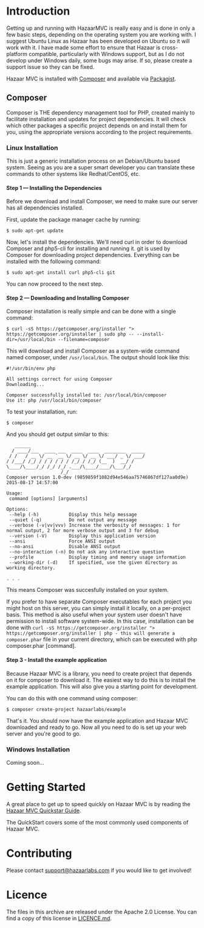 # Introduction

Getting up and running with HazaarMVC is really easy and is done in only a few basic steps, depending on the operating system you are working with. I suggest Ubuntu Linux as Hazaar has been developed on Ubuntu so it will work with it. I have made some effort to ensure that Hazaar is cross-platform compatible, particularly with Windows support, but as I do not develop under Windows daily, some bugs may arise. If so, please create a support issue so they can be fixed.

Hazaar MVC is installed with [Composer](http://getcomposer.org) and available via [Packagist](http://packagist.org).

## Composer

Composer is THE dependency management tool for PHP, created mainly to facilitate installation and updates for project dependencies. It will check which other packages a specific project depends on and install them for you, using the appropriate versions according to the project requirements.

### Linux Installation

This is just a generic installation process on an Debian/Ubuntu based system. Seeing as you are a super smart developer you can translate these commands to other systems like Redhat/CentOS, etc.

#### Step 1 — Installing the Dependencies

Before we download and install Composer, we need to make sure our server has all dependencies installed.

First, update the package manager cache by running:

```shell
$ sudo apt-get update
```

Now, let's install the dependencies. We'll need curl in order to download Composer and php5-cli for installing and running it. git is used by Composer for downloading project dependencies. Everything can be installed with the following command:

```shell
$ sudo apt-get install curl php5-cli git
```

You can now proceed to the next step.

#### Step 2 — Downloading and Installing Composer

Composer installation is really simple and can be done with a single command:

```shell
$ curl -sS https://getcomposer.org/installer "> https://getcomposer.org/installer | sudo php -- --install-dir=/usr/local/bin --filename=composer
```

This will download and install Composer as a system-wide command named composer, under `/usr/local/bin`. The output should look like this:

```shell
#!/usr/bin/env php

All settings correct for using Composer
Downloading...

Composer successfully installed to: /usr/local/bin/composer
Use it: php /usr/local/bin/composer
```

To test your installation, run:

```shell
$ composer
```

And you should get output similar to this:

```shell
   ______
  / ____/___  ____ ___  ____  ____  ________  _____
 / /   / __ \/ __ `__ \/ __ \/ __ \/ ___/ _ \/ ___/
/ /___/ /_/ / / / / / / /_/ / /_/ (__  )  __/ /
\____/\____/_/ /_/ /_/ .___/\____/____/\___/_/
                    /_/
Composer version 1.0-dev (9859859f1082d94e546aa75746867df127aa0d9e) 2015-08-17 14:57:00

Usage:
 command [options] [arguments]

Options:
 --help (-h)           Display this help message
 --quiet (-q)          Do not output any message
 --verbose (-v|vv|vvv) Increase the verbosity of messages: 1 for normal output, 2 for more verbose output and 3 for debug
 --version (-V)        Display this application version
 --ansi                Force ANSI output
 --no-ansi             Disable ANSI output
 --no-interaction (-n) Do not ask any interactive question
 --profile             Display timing and memory usage information
 --working-dir (-d)    If specified, use the given directory as working directory.

. . .
```

This means Composer was succesfully installed on your system.

If you prefer to have separate Composer executables for each project you might host on this server, you can simply install it locally, on a per-project basis. This method is also useful when your system user doesn't have permission to install software system-wide. In this case, installation can be done with `curl -sS https://getcomposer.org/installer "> https://getcomposer.org/installer | php - this will generate a composer.phar` file in your current directory, which can be executed with php composer.phar [command].

#### Step 3 - Install the example application

Because Hazaar MVC is a library, you need to create project that depends on it for composer to download it. The easiest way to do this is to install the example application. This will also give you a starting point for development.

You can do this with one command using composer:

```shell
$ composer create-project hazaarlabs/example
```

That's it. You should now have the example application and Hazaar MVC downloaded and ready to go. Now all you need to do is set up your web server and you're good to go.

### Windows Installation

Coming soon...

# Getting Started

A great place to get up to speed quickly on Hazaar MVC is by reading the [Hazaar MVC Quickstar Guide](http://hazaarmvc.com/quickstart).

The QuickStart covers some of the most commonly used components of Hazaar MVC.

# Contributing

Please contact [support@hazaarlabs.com](mailto:support@hazaarlabs.com) if you would like to get involved!

# Licence

The files in this archive are released under the Apache 2.0 License. You can find a copy of this license in [LICENCE.md](https://git.hazaarlabs.com/hazaar/hazaar-mvc/blob/master/LICENCE.md).